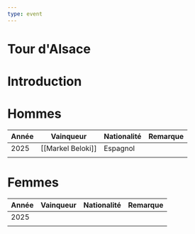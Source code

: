 ```yaml
---
type: event
---
```


# Tour d'Alsace

# Introduction

# Hommes

| Année | Vainqueur         | Nationalité | Remarque |
| ----- | ----------------- | ----------- | -------- |
| 2025  | [[Markel Beloki]] | Espagnol    |          |
|       |                   |             |          |
# Femmes

| Année | Vainqueur | Nationalité | Remarque |
| ----- | --------- | ----------- | -------- |
| 2025  |           |             |          |
|       |           |             |          |
